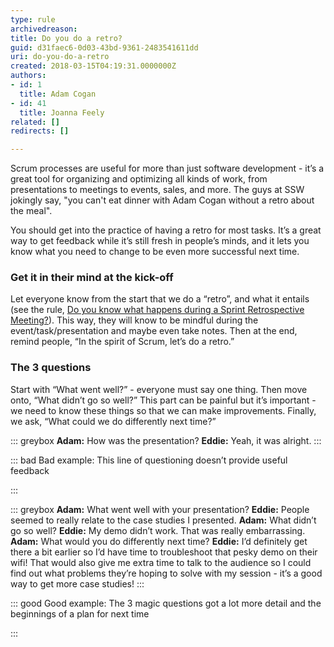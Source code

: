 ```yaml
---
type: rule
archivedreason: 
title: Do you do a retro?
guid: d31faec6-0d03-43bd-9361-2483541611dd
uri: do-you-do-a-retro
created: 2018-03-15T04:19:31.0000000Z
authors:
- id: 1
  title: Adam Cogan
- id: 41
  title: Joanna Feely
related: []
redirects: []

---
```


Scrum processes are useful for more than just software development - it’s a great tool for organizing and optimizing all kinds of work, from presentations to meetings to events, sales, and more. The guys at SSW jokingly say, "you can't eat dinner with Adam Cogan without a retro about the meal".



You should get into the practice of having a retro for most tasks. It’s a great way to get feedback while it’s still fresh in people’s minds, and it lets you know what you need to change to be even more successful next time.





<!--endintro-->

### Get it in their mind at the kick-off


Let everyone know from the start that we do a “retro”, and what it entails (see the rule, [Do you know what happens during a Sprint Retrospective Meeting?](/_layouts/15/FIXUPREDIRECT.ASPX?WebId=3dfc0e07-e23a-4cbb-aac2-e778b71166a2&amp;TermSetId=07da3ddf-0924-4cd2-a6d4-a4809ae20160&amp;TermId=4f02d28d-5375-4530-abcb-0b541683bcbc)). This way, they will know to be mindful during the event/task/presentation and maybe even take notes.
Then at the end, remind people, “In the spirit of Scrum, let’s do a retro.”

### The 3 questions

Start with “What went well?” - everyone must say one thing.
Then move onto, “What didn’t go so well?” This part can be painful but it’s important - we need to know these things so that we can make improvements.
Finally, we ask, “What could we do differently next time?”


::: greybox
 **Adam:** How was the presentation?
 **Eddie:** Yeah, it was alright.
:::



::: bad
Bad example: This line of questioning doesn’t provide useful feedback

:::



::: greybox
 **Adam:** What went well with your presentation?
 **Eddie:** People seemed to really relate to the case studies I presented.
 **Adam:** What didn’t go so well?
 **Eddie:** My demo didn’t work. That was really embarrassing.
 **Adam:** What would you do differently next time?
 **Eddie:** I’d definitely get there a bit earlier so I’d have time to troubleshoot that pesky demo on their wifi! That would also give me extra time to talk to the audience so I could find out what problems they’re hoping to solve with my session - it’s a good way to get more case studies!
:::



::: good
Good example: The 3 magic questions got a lot more detail and the beginnings of a plan for next time


:::

